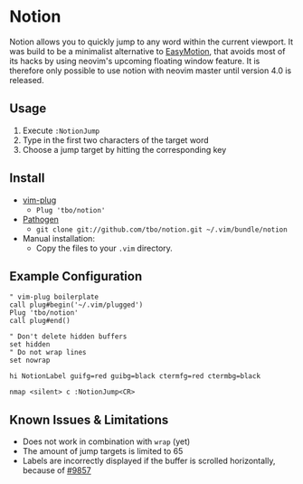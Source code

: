 Notion
======

Notion allows you to quickly jump to any word within the current viewport. It was build to be a minimalist alternative to [EasyMotion](https://github.com/Lokaltog/vim-easymotion), that avoids most of its hacks by using neovim's upcoming floating window feature. It is therefore only possible to use notion with neovim master until version 4.0 is released.

Usage
-----

1. Execute `:NotionJump`
2. Type in the first two characters of the target word
3. Choose a jump target by hitting the corresponding key

Install
-------

- [vim-plug](https://github.com/junegunn/vim-plug)
  - `Plug 'tbo/notion'`
- [Pathogen](https://github.com/tpope/vim-pathogen)
  - `git clone git://github.com/tbo/notion.git ~/.vim/bundle/notion`
- Manual installation:
  - Copy the files to your `.vim` directory.

Example Configuration
---------------------
```viml
" vim-plug boilerplate
call plug#begin('~/.vim/plugged')
Plug 'tbo/notion'
call plug#end()

" Don't delete hidden buffers
set hidden
" Do not wrap lines
set nowrap

hi NotionLabel guifg=red guibg=black ctermfg=red ctermbg=black

nmap <silent> c :NotionJump<CR>
```

Known Issues & Limitations
--------------------------

- Does not work in combination with `wrap` (yet)
- The amount of jump targets is limited to 65
- Labels are incorrectly displayed if the buffer is scrolled horizontally, because of [#9857](https://github.com/neovim/neovim/issues/9857)
